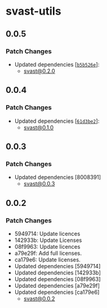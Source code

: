 # svast-utils

## 0.0.5

### Patch Changes

- Updated dependencies [[`b5b526e`](https://github.com/pngwn/MDsveX/commit/b5b526e1a1e112969e9ea1463eae82aab3c0fec2)]:
  - svast@0.2.0

## 0.0.4

### Patch Changes

- Updated dependencies [[`61d3be2`](https://github.com/pngwn/MDsveX/commit/61d3be2606c01efb2a786d53eef381a005beced1)]:
  - svast@0.1.0

## 0.0.3

### Patch Changes

- Updated dependencies [8008391]
  - svast@0.0.3

## 0.0.2

### Patch Changes

- 5949714: Update licences
- 142933b: Update Licenses
- 08f9963: Update licences
- a79e29f: Add full licenses.
- ca179e6: Update licenses.
- Updated dependencies [5949714]
- Updated dependencies [142933b]
- Updated dependencies [08f9963]
- Updated dependencies [a79e29f]
- Updated dependencies [ca179e6]
  - svast@0.0.2
